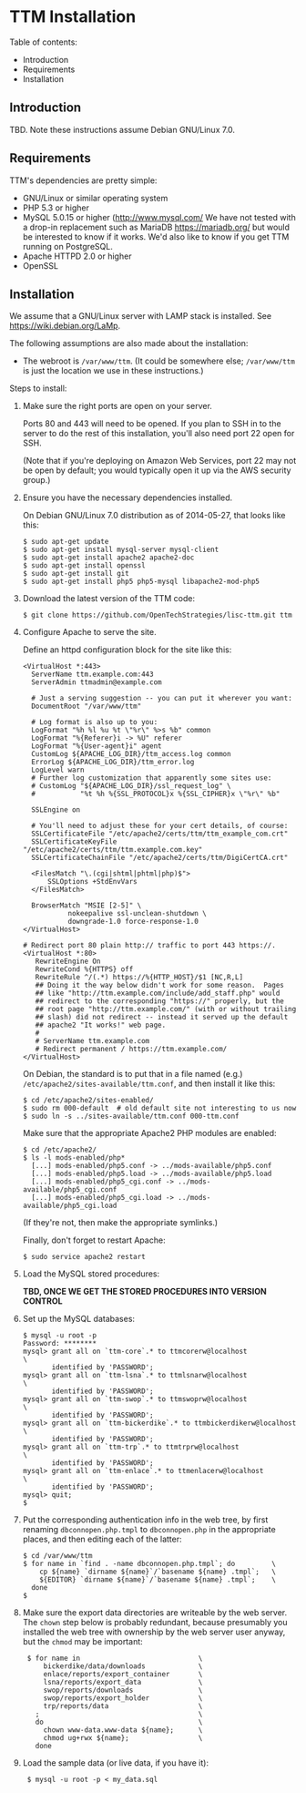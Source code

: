 TTM Installation
================

Table of contents:

 * Introduction
 * Requirements
 * Installation
 
Introduction
------------

TBD.  Note these instructions assume Debian GNU/Linux 7.0.

Requirements 
-------------

TTM's dependencies are pretty simple:

 * GNU/Linux or similar operating system
 * PHP 5.3 or higher
 * MySQL 5.0.15 or higher (<http://www.mysql.com/>
   We have not tested with a drop-in replacement such as MariaDB
   <https://mariadb.org/> but would be interested to know if it works.
   We'd also like to know if you get TTM running on PostgreSQL.
 * Apache HTTPD 2.0 or higher
 * OpenSSL

Installation
------------

We assume that a GNU/Linux server with LAMP stack is installed.
See https://wiki.debian.org/LaMp.

The following assumptions are also made about the installation:

 * The webroot is `/var/www/ttm`.
   (It could be somewhere else; `/var/www/ttm` is just the location
   we use in these instructions.)

Steps to install:

1.  Make sure the right ports are open on your server.

    Ports 80 and 443 will need to be opened.  If you plan to SSH in to
    the server to do the rest of this installation, you'll also need
    port 22 open for SSH.

    (Note that if you're deploying on Amazon Web Services, port 22 may
    not be open by default; you would typically open it up via the AWS
    security group.)

2.  Ensure you have the necessary dependencies installed.

    On Debian GNU/Linux 7.0 distribution as of 2014-05-27, that looks
    like this:

        $ sudo apt-get update
        $ sudo apt-get install mysql-server mysql-client
        $ sudo apt-get install apache2 apache2-doc
        $ sudo apt-get install openssl
        $ sudo apt-get install git
        $ sudo apt-get install php5 php5-mysql libapache2-mod-php5

3.  Download the latest version of the TTM code:
   
        $ git clone https://github.com/OpenTechStrategies/lisc-ttm.git ttm

4.  Configure Apache to serve the site.

    Define an httpd configuration block for the site like this:

        <VirtualHost *:443>
          ServerName ttm.example.com:443
          ServerAdmin ttmadmin@example.com
          
          # Just a serving suggestion -- you can put it wherever you want:
          DocumentRoot "/var/www/ttm"
          
          # Log format is also up to you:
          LogFormat "%h %l %u %t \"%r\" %>s %b" common
          LogFormat "%{Referer}i -> %U" referer
          LogFormat "%{User-agent}i" agent
          CustomLog ${APACHE_LOG_DIR}/ttm_access.log common
          ErrorLog ${APACHE_LOG_DIR}/ttm_error.log
          LogLevel warn
          # Further log customization that apparently some sites use:
          # CustomLog "${APACHE_LOG_DIR}/ssl_request_log" \
          #           "%t %h %{SSL_PROTOCOL}x %{SSL_CIPHER}x \"%r\" %b"
          
          SSLEngine on
          
          # You'll need to adjust these for your cert details, of course:
          SSLCertificateFile "/etc/apache2/certs/ttm/ttm_example_com.crt"
          SSLCertificateKeyFile "/etc/apache2/certs/ttm/ttm.example.com.key"
          SSLCertificateChainFile "/etc/apache2/certs/ttm/DigiCertCA.crt"
          
          <FilesMatch "\.(cgi|shtml|phtml|php)$">
              SSLOptions +StdEnvVars
          </FilesMatch>
          
          BrowserMatch "MSIE [2-5]" \
                   nokeepalive ssl-unclean-shutdown \
                   downgrade-1.0 force-response-1.0
        </VirtualHost>
          
        # Redirect port 80 plain http:// traffic to port 443 https://.
        <VirtualHost *:80>
           RewriteEngine On
           RewriteCond %{HTTPS} off
           RewriteRule ^/(.*) https://%{HTTP_HOST}/$1 [NC,R,L]
           ## Doing it the way below didn't work for some reason.  Pages
           ## like "http://ttm.example.com/include/add_staff.php" would
           ## redirect to the corresponding "https://" properly, but the
           ## root page "http://ttm.example.com/" (with or without trailing
           ## slash) did not redirect -- instead it served up the default
           ## apache2 "It works!" web page.
           #
           # ServerName ttm.example.com
           # Redirect permanent / https://ttm.example.com/
        </VirtualHost>

    On Debian, the standard is to put that in a file named (e.g.)
    `/etc/apache2/sites-available/ttm.conf`, and then install it like
    this:

        $ cd /etc/apache2/sites-enabled/
        $ sudo rm 000-default  # old default site not interesting to us now
        $ sudo ln -s ../sites-available/ttm.conf 000-ttm.conf

    Make sure that the appropriate Apache2 PHP modules are enabled:

        $ cd /etc/apache2/
        $ ls -l mods-enabled/php*
          [...] mods-enabled/php5.conf -> ../mods-available/php5.conf
          [...] mods-enabled/php5.load -> ../mods-available/php5.load
          [...] mods-enabled/php5_cgi.conf -> ../mods-available/php5_cgi.conf
          [...] mods-enabled/php5_cgi.load -> ../mods-available/php5_cgi.load

    (If they're not, then make the appropriate symlinks.)

    Finally, don't forget to restart Apache:

        $ sudo service apache2 restart

5.  Load the MySQL stored procedures:

    __TBD, ONCE WE GET THE STORED PROCEDURES INTO VERSION CONTROL__

6.  Set up the MySQL databases:

        $ mysql -u root -p
        Password: ********
        mysql> grant all on `ttm-core`.* to ttmcorerw@localhost             \
               identified by 'PASSWORD';
        mysql> grant all on `ttm-lsna`.* to ttmlsnarw@localhost             \
               identified by 'PASSWORD';
        mysql> grant all on `ttm-swop`.* to ttmswoprw@localhost             \
               identified by 'PASSWORD';
        mysql> grant all on `ttm-bickerdike`.* to ttmbickerdikerw@localhost \
               identified by 'PASSWORD';
        mysql> grant all on `ttm-trp`.* to ttmtrprw@localhost               \
               identified by 'PASSWORD';
        mysql> grant all on `ttm-enlace`.* to ttmenlacerw@localhost         \
               identified by 'PASSWORD';
        mysql> quit;
        $ 

7.  Put the corresponding authentication info in the web tree, by
    first renaming `dbconnopen.php.tmpl` to `dbconnopen.php` in the
    appropriate places, and then editing each of the latter:

        $ cd /var/www/ttm
        $ for name in `find . -name dbconnopen.php.tmpl`; do         \
            cp ${name} `dirname ${name}`/`basename ${name} .tmpl`;   \
            ${EDITOR} `dirname ${name}`/`basename ${name} .tmpl`;    \  
          done
        $

7. Make sure the export data directories are writeable by the web
   server.  The `chown` step below is probably redundant, because
   presumably you installed the web tree with ownership by the web
   server user anyway, but the `chmod` may be important:

        $ for name in                             \
            bickerdike/data/downloads             \
            enlace/reports/export_container       \
            lsna/reports/export_data              \
            swop/reports/downloads                \
            swop/reports/export_holder            \
            trp/reports/data                      \
          ;                                       \
          do                                      \
            chown www-data.www-data ${name};      \
            chmod ug+rwx ${name};                 \
          done

8. Load the sample data (or live data, if you have it):

        $ mysql -u root -p < my_data.sql
